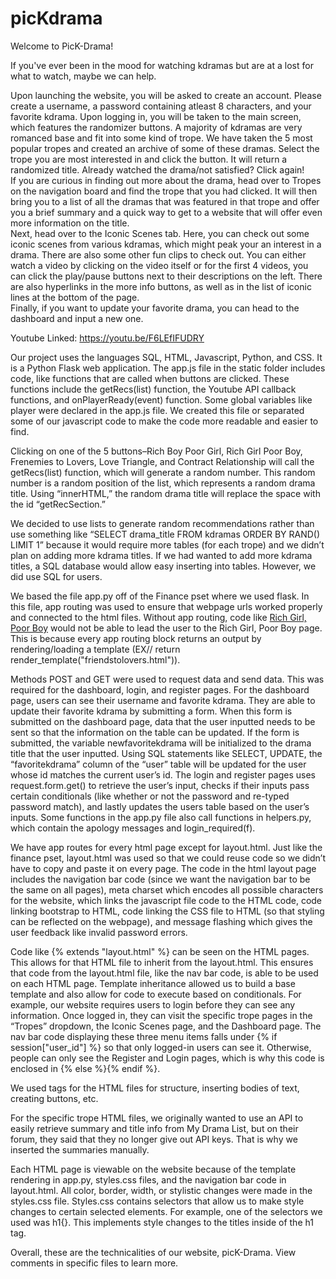 # picKdrama

Welcome to PicK-Drama!

If you've ever been in the mood for watching kdramas but are at a lost for what to watch, maybe we can help.

   Upon launching the website, you will be asked to create an account. Please create a username, a password containing atleast 8 characters, and
your favorite kdrama. Upon logging in, you will be taken to the main screen, which features the randomizer buttons. A majority of kdramas are
very romanced base and fit into some kind of trope. We have taken the 5 most popular tropes and created an archive of some of these dramas.
Select the trope you are most interested in and click the button. It will return a randomized title. Already watched the drama/not satisfied? Click again!<br />
    If you are curious in finding out more about the drama, head over to Tropes on the navigation board and find the trope that you had clicked.
It will then bring you to a list of all the dramas that was featured in that trope and offer you a brief summary and a quick way to get to a
website that will offer even more information on the title.<br />
    Next, head over to the Iconic Scenes tab. Here, you can check out some iconic scenes from various kdramas, which might peak your an interest
in a drama. There are also some other fun clips to check out. You can either watch a video by clicking on the video itself or for the first 4 videos, you can click the play/pause buttons next to their descriptions on the left. There are also hyperlinks in the more info buttons, as well as in the list of iconic lines at the bottom of the page.<br />
    Finally, if you want to update your favorite drama, you can head to the dashboard and input a new one.

Youtube Linked: https://youtu.be/F6LEfIFUDRY

Our project uses the languages SQL, HTML, Javascript, Python, and CSS. It is a Python Flask web application. The app.js file in the static folder includes code, like functions that are called when buttons are clicked. These functions include the getRecs(list) function, the Youtube API callback functions, and onPlayerReady(event) function. Some global variables like player were declared in the app.js file. We created this file or separated some of our javascript code to make the code more readable and easier to find.

Clicking on one of the 5 buttons–Rich Boy Poor Girl, Rich Girl Poor Boy, Frenemies to Lovers, Love Triangle, and Contract Relationship will call the getRecs(list) function, which will generate a random number. This random number is a random position of the list, which represents a random drama title. Using “innerHTML,” the random drama title will replace the space with the id “getRecSection.”

We decided to use lists to generate random recommendations rather than use something like “SELECT drama_title FROM kdramas ORDER BY RAND() LIMIT 1” because it would require more tables (for each trope) and we didn’t plan on adding more kdrama titles. If we had wanted to add more kdrama titles, a SQL database would allow easy inserting into tables. However, we did use SQL for users.

We based the file app.py off of the Finance pset where we used flask. In this file, app routing was used to ensure that webpage urls worked properly and connected to the html files. Without app routing, code like <a class="dropdown-item" href="/richgirlpoorboy">Rich Girl, Poor Boy</a> would not be able to lead the user to the Rich Girl, Poor Boy page. This is because every app routing block returns an output by rendering/loading a template (EX// return render_template("friendstolovers.html")).

Methods POST and GET were used to request data and send data. This was required for the dashboard, login, and register pages. For the dashboard page, users can see their username and favorite kdrama. They are able to update their favorite kdrama by submitting a form. When this form is submitted on the dashboard page, data that the user inputted needs to be sent so that the information on the table can be updated. If the form is submitted, the variable newfavoritekdrama will be initialized to the drama title that the user inputted. Using SQL statements like SELECT, UPDATE, the “favoritekdrama” column of the “user” table will be updated for the user whose id matches the current user’s id. The login and register pages uses request.form.get() to retrieve the user’s input, checks if their inputs pass certain conditionals (like whether or not the password and re-typed password match), and lastly updates the users table based on the user’s inputs. Some functions in the app.py file also call functions in helpers.py, which contain the apology messages and login_required(f).

We have app routes for every html page except for layout.html. Just like the finance pset, layout.html was used so that we could reuse code so we didn’t have to copy and paste it on every page. The code in the html layout page includes the navigation bar code (since we want the navigation bar to be the same on all pages), meta charset which encodes all possible characters for the website, <script src="/static/app.js"></script> which links the javascript file code to the HTML code, code linking bootstrap to HTML, code linking the CSS file to HTML (so that styling can be reflected on the webpage), and message flashing which gives the user feedback like invalid password errors.

Code like {% extends "layout.html" %} can be seen on the HTML pages. This allows for that HTML file to inherit from the layout.html. This ensures that code from the layout.html file, like the nav bar code, is able to be used on each HTML page. Template inheritance allowed us to build a base template and also allow for code to execute based on conditionals. For example, our website requires users to login before they can see any information. Once logged in, they can visit the specific trope pages in the “Tropes” dropdown, the Iconic Scenes page, and the Dashboard page. The nav bar code displaying these three menu items falls under {% if session["user_id"] %} so that only logged-in users can see it. Otherwise, people can only see the Register and Login pages, which is why this code is enclosed in {% else %}{% endif %}.

We used tags for the HTML files for structure, inserting bodies of text, creating buttons, etc.

For the specific trope HTML files, we originally wanted to use an API to easily retrieve summary and title info from My Drama List, but on their forum, they said that they no longer give out API keys. That is why we inserted the summaries manually.

Each HTML page is viewable on the website because of the template rendering in app.py,  styles.css files, and the navigation bar code in layout.html. All color, border, width, or stylistic changes were made in the styles.css file. Styles.css contains selectors that allow us to make style changes to certain selected elements. For example, one of the selectors we used was h1{}. This implements style changes to the titles inside of the h1 tag.

Overall, these are the technicalities of our website, picK-Drama. View comments in specific files to learn more.
